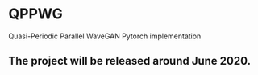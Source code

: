 # QPPWG
Quasi-Periodic Parallel WaveGAN Pytorch implementation  

## The project will be released around June 2020.

